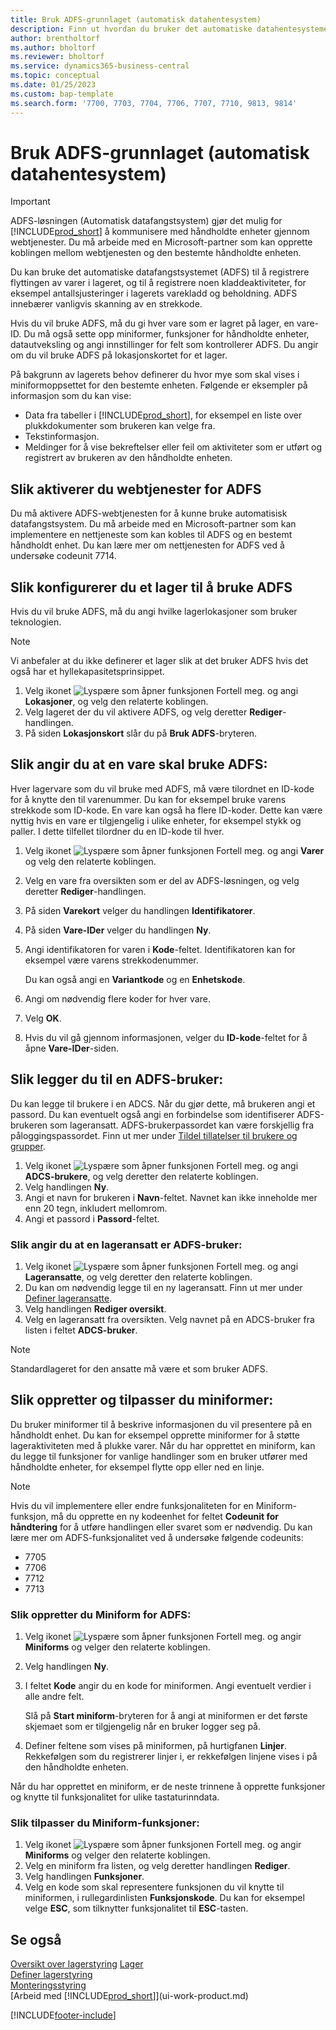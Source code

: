 ```yaml
---
title: Bruk ADFS-grunnlaget (automatisk datahentesystem)
description: Finn ut hvordan du bruker det automatiske datahentesystemet (ADFS) til å registrere flytting av varer i lageret.
author: brentholtorf
ms.author: bholtorf
ms.reviewer: bholtorf
ms.service: dynamics365-business-central
ms.topic: conceptual
ms.date: 01/25/2023
ms.custom: bap-template
ms.search.form: '7700, 7703, 7704, 7706, 7707, 7710, 9813, 9814'
---
```

# Bruk ADFS-grunnlaget (automatisk datahentesystem)

> [!Important]
> ADFS-løsningen (Automatisk datafangstsystem) gjør det mulig for [!INCLUDE[prod_short](includes/prod_short.md)] å kommunisere med håndholdte enheter gjennom webtjenester. Du må arbeide med en Microsoft-partner som kan opprette koblingen mellom webtjenesten og den bestemte håndholdte enheten. 

Du kan bruke det automatiske datafangstsystemet (ADFS) til å registrere flyttingen av varer i lageret, og til å registrere noen kladdeaktiviteter, for eksempel antallsjusteringer i lagerets varekladd og beholdning. ADFS innebærer vanligvis skanning av en strekkode.

Hvis du vil bruke ADFS, må du gi hver vare som er lagret på lager, en vare-ID. Du må også sette opp miniformer, funksjoner for håndholdte enheter, datautveksling og angi innstillinger for felt som kontrollerer ADFS. Du angir om du vil bruke ADFS på lokasjonskortet for et lager.

På bakgrunn av lagerets behov definerer du hvor mye som skal vises i miniformoppsettet for den bestemte enheten. Følgende er eksempler på informasjon som du kan vise:  

- Data fra tabeller i [!INCLUDE[prod_short](includes/prod_short.md)], for eksempel en liste over plukkdokumenter som brukeren kan velge fra.  
- Tekstinformasjon.  
- Meldinger for å vise bekreftelser eller feil om aktiviteter som er utført og registrert av brukeren av den håndholdte enheten.

## Slik aktiverer du webtjenester for ADFS

Du må aktivere ADFS-webtjenesten for å kunne bruke automatisisk datafangstsystem. Du må arbeide med en Microsoft-partner som kan implementere en nettjeneste som kan kobles til ADFS og en bestemt håndholdt enhet. Du kan lære mer om nettjenesten for ADFS ved å undersøke codeunit 7714. 
 
## Slik konfigurerer du et lager til å bruke ADFS  

Hvis du vil bruke ADFS, må du angi hvilke lagerlokasjoner som bruker teknologien.  

> [!NOTE]  
> Vi anbefaler at du ikke definerer et lager slik at det bruker ADFS hvis det også har et hyllekapasitetsprinsippet.

1. Velg ikonet ![Lyspære som åpner funksjonen Fortell meg.](media/ui-search/search_small.png "Fortell hva du vil gjøre") og angi **Lokasjoner**, og velg den relaterte koblingen.
2. Velg lageret der du vil aktivere ADFS, og velg deretter **Rediger**-handlingen.
3. På siden **Lokasjonskort** slår du på **Bruk ADFS**-bryteren.  

## Slik angir du at en vare skal bruke ADFS:  

Hver lagervare som du vil bruke med ADFS, må være tilordnet en ID-kode for å knytte den til varenummer. Du kan for eksempel bruke varens strekkode som ID-kode. En vare kan også ha flere ID-koder. Dette kan være nyttig hvis en vare er tilgjengelig i ulike enheter, for eksempel stykk og paller. I dette tilfellet tilordner du en ID-kode til hver.

1. Velg ikonet ![Lyspære som åpner funksjonen Fortell meg.](media/ui-search/search_small.png "Fortell hva du vil gjøre") og angi **Varer** og velg den relaterte koblingen.  
2. Velg en vare fra oversikten som er del av ADFS-løsningen, og velg deretter **Rediger**-handlingen.
3. På siden **Varekort** velger du handlingen **Identifikatorer**.
4. På siden **Vare-IDer** velger du handlingen **Ny**.
5. Angi identifikatoren for varen i **Kode**-feltet. Identifikatoren kan for eksempel være varens strekkodenummer.  

    Du kan også angi en **Variantkode** og en **Enhetskode**.  

6. Angi om nødvendig flere koder for hver vare.
7. Velg **OK**.  
8. Hvis du vil gå gjennom informasjonen, velger du **ID-kode**-feltet for å åpne **Vare-IDer**-siden.

## Slik legger du til en ADFS-bruker:  

Du kan legge til brukere i en ADCS. Når du gjør dette, må brukeren angi et passord. Du kan eventuelt også angi en forbindelse som identifiserer ADFS-brukeren som lageransatt. ADFS-brukerpassordet kan være forskjellig fra påloggingspassordet. Finn ut mer under [Tildel tillatelser til brukere og grupper](ui-define-granular-permissions.md).

1. Velg ikonet ![Lyspære som åpner funksjonen Fortell meg.](media/ui-search/search_small.png "Fortell hva du vil gjøre") og angi **ADCS-brukere**, og velg deretter den relaterte koblingen.  
2. Velg handlingen **Ny**.  
3. Angi et navn for brukeren i **Navn**-feltet. Navnet kan ikke inneholde mer enn 20 tegn, inkludert mellomrom.  
4. Angi et passord i **Passord**-feltet.  

### Slik angir du at en lageransatt er ADFS-bruker:  

1. Velg ikonet ![Lyspære som åpner funksjonen Fortell meg.](media/ui-search/search_small.png "Fortell hva du vil gjøre") og angi **Lageransatte**, og velg deretter den relaterte koblingen.  
2. Du kan om nødvendig legge til en ny lageransatt. Finn ut mer under [Definer lageransatte](warehouse-how-to-set-up-warehouse-employees.md).  
3. Velg handlingen **Rediger oversikt**.  
4. Velg en lageransatt fra oversikten. Velg navnet på en ADCS-bruker fra listen i feltet **ADCS-bruker**.  

> [!NOTE]  
> Standardlageret for den ansatte må være et som bruker ADFS.

## Slik oppretter og tilpasser du miniformer:

Du bruker miniformer til å beskrive informasjonen du vil presentere på en håndholdt enhet. Du kan for eksempel opprette miniformer for å støtte lageraktiviteten med å plukke varer. Når du har opprettet en miniform, kan du legge til funksjoner for vanlige handlinger som en bruker utfører med håndholdte enheter, for eksempel flytte opp eller ned en linje.  

> [!NOTE]
> Hvis du vil implementere eller endre funksjonaliteten for en Miniform-funksjon, må du opprette en ny kodeenhet for feltet **Codeunit for håndtering** for å utføre handlingen eller svaret som er nødvendig. Du kan lære mer om ADFS-funksjonalitet ved å undersøke følgende codeunits:
>
> * 7705
> * 7706
> * 7712
> * 7713  

### Slik oppretter du Miniform for ADFS:  

1. Velg ikonet ![Lyspære som åpner funksjonen Fortell meg.](media/ui-search/search_small.png "Fortell hva du vil gjøre") og angir **Miniforms** og velger den relaterte koblingen.  
2. Velg handlingen **Ny**.  
3. I feltet **Kode** angir du en kode for miniformen. Angi eventuelt verdier i alle andre felt.  

    Slå på **Start miniform**-bryteren for å angi at miniformen er det første skjemaet som er tilgjengelig når en bruker logger seg på.  

4. Definer feltene som vises på miniformen, på hurtigfanen **Linjer**. Rekkefølgen som du registrerer linjer i, er rekkefølgen linjene vises i på den håndholdte enheten.  

Når du har opprettet en miniform, er de neste trinnene å opprette funksjoner og knytte til funksjonalitet for ulike tastaturinndata.  

### Slik tilpasser du Miniform-funksjoner:

1. Velg ikonet ![Lyspære som åpner funksjonen Fortell meg.](media/ui-search/search_small.png "Fortell hva du vil gjøre") og angir **Miniforms** og velger den relaterte koblingen.  
2. Velg en miniform fra listen, og velg deretter handlingen **Rediger**.  
3. Velg handlingen **Funksjoner**.  
4. Velg en kode som skal representere funksjonen du vil knytte til miniformen, i rullegardinlisten **Funksjonskode**. Du kan for eksempel velge **ESC**, som tilknytter funksjonalitet til **ESC**-tasten.  

## Se også  

[Oversikt over lagerstyring](design-details-warehouse-management.md)
[Lager](inventory-manage-inventory.md)  
[Definer lagerstyring](warehouse-setup-warehouse.md)  
[Monteringsstyring](assembly-assemble-items.md)  
[Arbeid med [!INCLUDE[prod_short](includes/prod_short.md)]](ui-work-product.md)

[!INCLUDE[footer-include](includes/footer-banner.md)]
